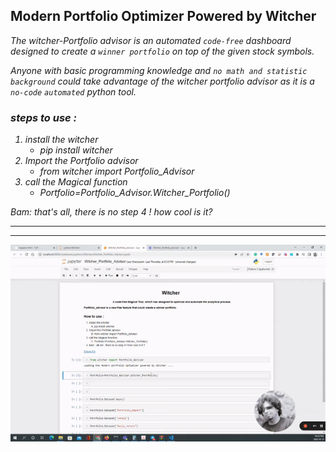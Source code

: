 ## Modern Portfolio Optimizer Powered by Witcher 

<i>The witcher-Portfolio advisor is an automated ```code-free``` dashboard designed to create a ```winner portfolio``` on top of the given stock symbols. <i>

Anyone with basic programming knowledge and ```no math and statistic background``` could take advantage of the witcher portfolio advisor as it is a ```no-code``` ```automated``` python tool. 

### steps to use : 
1.  install the witcher
    -  pip install witcher
2.  Import the Portfolio advisor
    -  from witcher import Portfolio_Advisor
3.  call the Magical function
    -  Portfolio=Portfolio_Advisor.Witcher_Portfolio()

Bam: that's all, there is no step 4 ! how cool is it?

<hr>
<hr>
    

![Witcher_Portfolio_advisor](https://github.com/BabakEA/witcher/blob/master/Modern_portfolio/Witcher_portfolio_advisor.gif)
